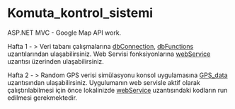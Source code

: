 # Komuta_kontrol_sistemi
ASP.NET MVC - Google Map API work.

Hafta 1 - > Veri tabanı çalışmalarına [dbConnection](Komuta_kontrol_sistemi/komuta_kontrol_sistemi/komuta_kontrol_sistemi/dbconnection), [dbFunctions](Komuta_kontrol_sistemi/komuta_kontrol_sistemi/komuta_kontrol_sistemi/Functions) uzantılarından ulaşabilirsiniz.
Web Servisi fonksiyonlarına [webService](Komuta_kontrol_sistemi/komuta_kontrol_sistemi/komuta_kontrol_sistemi/WebService1.asmx.cs) uzantısı üzerinden ulaşabilirsiniz.

Hafta 2 - > Random GPS verisi simülasyonu konsol uygulamasına [GPS_data](Komuta_kontrol_sistemi/gps_device/gps_device) uzantısından ulaşabilirsiniz. Uygulumanın web servisle aktif olarak çalıştırılabilmesi için önce lokalinizde [webService](Komuta_kontrol_sistemi/komuta_kontrol_sistemi/komuta_kontrol_sistemi/WebService1.asmx.cs) uzantısındaki kodların run edilmesi gerekmektedir.
